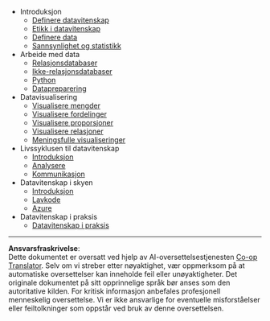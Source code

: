 <!--
CO_OP_TRANSLATOR_METADATA:
{
  "original_hash": "3767555b3cc28a2865c79202f4374204",
  "translation_date": "2025-08-26T21:13:18+00:00",
  "source_file": "docs/_sidebar.md",
  "language_code": "no"
}
-->
- Introduksjon
  - [Definere datavitenskap](../1-Introduction/01-defining-data-science/README.md)
  - [Etikk i datavitenskap](../1-Introduction/02-ethics/README.md)
  - [Definere data](../1-Introduction/03-defining-data/README.md)
  - [Sannsynlighet og statistikk](../1-Introduction/04-stats-and-probability/README.md)
- Arbeide med data
  - [Relasjonsdatabaser](../2-Working-With-Data/05-relational-databases/README.md)
  - [Ikke-relasjonsdatabaser](../2-Working-With-Data/06-non-relational/README.md)
  - [Python](../2-Working-With-Data/07-python/README.md)
  - [Datapreparering](../2-Working-With-Data/08-data-preparation/README.md)
- Datavisualisering
  - [Visualisere mengder](../3-Data-Visualization/09-visualization-quantities/README.md)
  - [Visualisere fordelinger](../3-Data-Visualization/10-visualization-distributions/README.md)
  - [Visualisere proporsjoner](../3-Data-Visualization/11-visualization-proportions/README.md)
  - [Visualisere relasjoner](../3-Data-Visualization/12-visualization-relationships/README.md)
  - [Meningsfulle visualiseringer](../3-Data-Visualization/13-meaningful-visualizations/README.md)
- Livssyklusen til datavitenskap
  - [Introduksjon](../4-Data-Science-Lifecycle/14-Introduction/README.md)
  - [Analysere](../4-Data-Science-Lifecycle/15-analyzing/README.md)
  - [Kommunikasjon](../4-Data-Science-Lifecycle/16-communication/README.md)
- Datavitenskap i skyen
  - [Introduksjon](../5-Data-Science-In-Cloud/17-Introduction/README.md)
  - [Lavkode](../5-Data-Science-In-Cloud/18-Low-Code/README.md)
  - [Azure](../5-Data-Science-In-Cloud/19-Azure/README.md)
- Datavitenskap i praksis
  - [Datavitenskap i praksis](../6-Data-Science-In-Wild/README.md)

---

**Ansvarsfraskrivelse**:  
Dette dokumentet er oversatt ved hjelp av AI-oversettelsestjenesten [Co-op Translator](https://github.com/Azure/co-op-translator). Selv om vi streber etter nøyaktighet, vær oppmerksom på at automatiske oversettelser kan inneholde feil eller unøyaktigheter. Det originale dokumentet på sitt opprinnelige språk bør anses som den autoritative kilden. For kritisk informasjon anbefales profesjonell menneskelig oversettelse. Vi er ikke ansvarlige for eventuelle misforståelser eller feiltolkninger som oppstår ved bruk av denne oversettelsen.